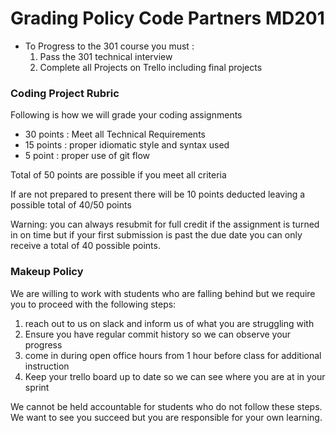 # Grading Policy Code Partners MD201

- To Progress to the 301 course you must :
    1. Pass the 301 technical interview
    2. Complete all Projects on Trello including final projects

### Coding Project Rubric

Following is how we will grade your coding assignments

- 30 points : Meet all Technical Requirements
- 15 points : proper idiomatic style and syntax used
- 5 point : proper use of git flow

Total of 50 points are possible if you meet all criteria

If are not prepared to present there will be 10 points deducted leaving a possible total of 40/50 points

Warning: you can always resubmit for full credit if the assignment is turned in on time but if your first submission is past the due date you can only receive a total of 40 possible points.

### Makeup Policy

We are willing to work with students who are falling behind but we require you to proceed with the following steps:

1. reach out to us on slack and inform us of what you are struggling with
2. Ensure you have regular commit history so we can observe your progress
3. come in during open office hours from 1 hour before class for additional instruction
3. Keep your trello board up to date so we can see where you are at in your sprint 

We cannot be held accountable for students who do not follow these steps.  We want to see you succeed but you are responsible for your own learning. 
